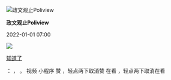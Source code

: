 

![政文观止Poliview](images/31/1.png)

**政文观止Poliview**

2022-01-01 07:00

![](images/31/2.png)

[知道了](javascript:;)

： ， 。 视频 小程序 赞 ，轻点两下取消赞 在看 ，轻点两下取消在看


